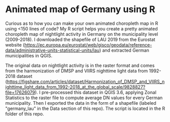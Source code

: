 # Animated map of Germany using R

Curious as to how you can make your own animated choropleth map in R using <150 lines of code? My R script helps you create a pretty animated choropleth map of nightlight activity in Germany on the municipality level (2009-2018). I downloaded the shapefile of LAU 2019 from the Eurostat website (https://ec.europa.eu/eurostat/web/gisco/geodata/reference-data/administrative-units-statistical-units/lau) and  extracted German municipalities in QGIS.

The original data on nightlight activity is in the raster format and comes from the harmonization of DMSP and VIIRS nighttime light data from 1992-2018 dataset (https://figshare.com/articles/dataset/Harmonization_of_DMSP_and_VIIRS_nighttime_light_data_from_1992-2018_at_the_global_scale/9828827?file=17626079).
I pre-processed this dataset in QGIS 3.6, applying Zonal Statistics to the raster file to compute average DN values for every German municipality. Then I exported the data in the form of a shapefile (labeled "germany_lau" in the Data section of this repo). The script is located in the R folder of this repo.
